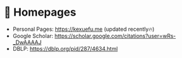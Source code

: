 # 📎 Homepages
- Personal Pages: https://kexuefu.me (updated recently🔥)
- Google Scholar: https://scholar.google.com/citations?user=wRs-_DwAAAAJ
- DBLP: https://dblp.org/pid/287/4634.html
